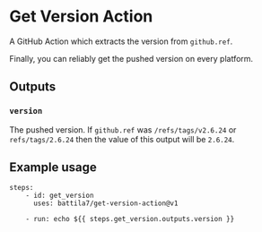 # Get Version Action

A GitHub Action which extracts the version from `github.ref`.

Finally, you can reliably get the pushed version on every platform.

## Outputs

### `version`

The pushed version. If `github.ref` was `/refs/tags/v2.6.24` or `refs/tags/2.6.24` then the value of this output will be `2.6.24`.

## Example usage

````YML
steps:
    - id: get_version
      uses: battila7/get-version-action@v1

    - run: echo ${{ steps.get_version.outputs.version }}

````

